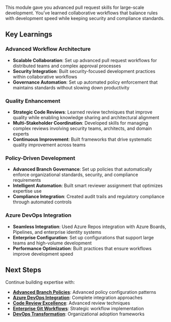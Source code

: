 This module gave you advanced pull request skills for large-scale development. You've learned collaborative workflows that balance rules with development speed while keeping security and compliance standards.

## Key Learnings

### **Advanced Workflow Architecture**

- **Scalable Collaboration**: Set up advanced pull request workflows for distributed teams and complex approval processes
- **Security Integration**: Built security-focused development practices within collaborative workflows
- **Governance Automation**: Set up automated policy enforcement that maintains standards without slowing down productivity

### **Quality Enhancement**

- **Strategic Code Reviews**: Learned review techniques that improve quality while enabling knowledge sharing and architectural alignment
- **Multi-Stakeholder Coordination**: Developed skills for managing complex reviews involving security teams, architects, and domain experts
- **Continuous Improvement**: Built frameworks that drive systematic quality improvement across teams

### **Policy-Driven Development**

- **Advanced Branch Governance**: Set up policies that automatically enforce organizational standards, security, and compliance requirements
- **Intelligent Automation**: Built smart reviewer assignment that optimizes expertise use
- **Compliance Integration**: Created audit trails and regulatory compliance through automated controls

### **Azure DevOps Integration**

- **Seamless Integration**: Used Azure Repos integration with Azure Boards, Pipelines, and enterprise identity systems
- **Enterprise Configuration**: Set up configurations that support large teams and high-volume development
- **Performance Optimization**: Built practices that ensure workflows improve development speed

## Next Steps

Continue building expertise with:

- **[Advanced Branch Policies](/azure/devops/repos/git/branch-policies)**: Advanced policy configuration patterns
- **[Azure DevOps Integration](/azure/devops/repos/git/pull-requests)**: Complete integration approaches
- **[Code Review Excellence](/azure/devops/repos/git/review-pull-requests)**: Advanced review techniques
- **[Enterprise Git Workflows](/azure/devops/repos/git/about-pull-requests)**: Strategic workflow implementation
- **[DevOps Transformation](https://docs.github.com/desktop/contributing-and-collaborating-using-github-desktop/working-with-your-remote-repository-on-github-or-github-enterprise/creating-an-issue-or-pull-request)**: Organizational adoption frameworks

